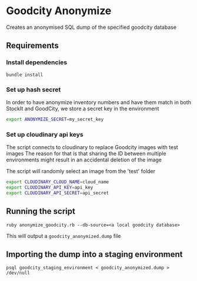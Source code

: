 # Goodcity Anonymize
Creates an anonymised SQL dump of the specified goodcity database

## Requirements

### Install dependencies

`bundle install`

### Set up hash secret

In order to have anonymize inventory numbers and have them match in both StockIt and GoodCity, we store a secret key in the environment

```bash
export ANONYMIZE_SECRET=my_secret_key
```

### Set up cloudinary api keys

The script connects to cloudinary to replace Goodcity images with test images
The reason for that is that sharing the ID between multiple environments might result in an accidental deletion of the image

The script will randomly select an image from the 'test' folder

```bash
export CLOUDINARY_CLOUD_NAME=cloud_name
export CLOUDINARY_API_KEY=api_key
export CLOUDINARY_API_SECRET=api_secret
```

## Running the script

`ruby anonymize_goodcity.rb --db-source=<a local goodcity database>`

This will output a `goodcity_anonymized.dump` file

## Importing the dump into a staging environment

`psql goodcity_staging_environment < goodcity_anonymized.dump > /dev/null`
